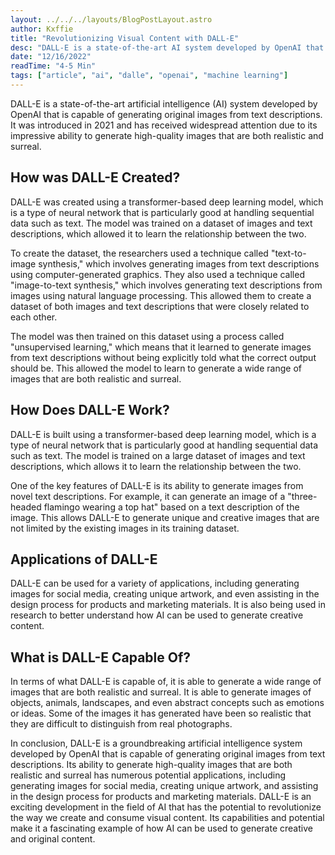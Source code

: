```yaml
---
layout: ../../../layouts/BlogPostLayout.astro
author: Kxffie
title: "Revolutionizing Visual Content with DALL-E"
desc: "DALL-E is a state-of-the-art AI system developed by OpenAI that generates original images from text descriptions. It is capable of generating a wide range of images that are both realistic and surreal, and has numerous potential applications. DALL-E is an exciting development in the field of AI that has the potential to revolutionize the way we create and consume visual content."
date: "12/16/2022"
readTime: "4-5 Min"
tags: ["article", "ai", "dalle", "openai", "machine learning"]
--- 
```


DALL-E is a state-of-the-art artificial intelligence (AI) system developed by OpenAI that is capable of generating original images from text descriptions. It was introduced in 2021 and has received widespread attention due to its impressive ability to generate high-quality images that are both realistic and surreal.

## How was DALL-E Created?

DALL-E was created using a transformer-based deep learning model, which is a type of neural network that is particularly good at handling sequential data such as text. The model was trained on a dataset of images and text descriptions, which allowed it to learn the relationship between the two.

To create the dataset, the researchers used a technique called "text-to-image synthesis," which involves generating images from text descriptions using computer-generated graphics. They also used a technique called "image-to-text synthesis," which involves generating text descriptions from images using natural language processing. This allowed them to create a dataset of both images and text descriptions that were closely related to each other.

The model was then trained on this dataset using a process called "unsupervised learning," which means that it learned to generate images from text descriptions without being explicitly told what the correct output should be. This allowed the model to learn to generate a wide range of images that are both realistic and surreal.

## How Does DALL-E Work?

DALL-E is built using a transformer-based deep learning model, which is a type of neural network that is particularly good at handling sequential data such as text. The model is trained on a large dataset of images and text descriptions, which allows it to learn the relationship between the two.

One of the key features of DALL-E is its ability to generate images from novel text descriptions. For example, it can generate an image of a "three-headed flamingo wearing a top hat" based on a text description of the image. This allows DALL-E to generate unique and creative images that are not limited by the existing images in its training dataset.

## Applications of DALL-E

DALL-E can be used for a variety of applications, including generating images for social media, creating unique artwork, and even assisting in the design process for products and marketing materials. It is also being used in research to better understand how AI can be used to generate creative content.

## What is DALL-E Capable Of?

In terms of what DALL-E is capable of, it is able to generate a wide range of images that are both realistic and surreal. It is able to generate images of objects, animals, landscapes, and even abstract concepts such as emotions or ideas. Some of the images it has generated have been so realistic that they are difficult to distinguish from real photographs.

In conclusion, DALL-E is a groundbreaking artificial intelligence system developed by OpenAI that is capable of generating original images from text descriptions. Its ability to generate high-quality images that are both realistic and surreal has numerous potential applications, including generating images for social media, creating unique artwork, and assisting in the design process for products and marketing materials. DALL-E is an exciting development in the field of AI that has the potential to revolutionize the way we create and consume visual content. Its capabilities and potential make it a fascinating example of how AI can be used to generate creative and original content.
